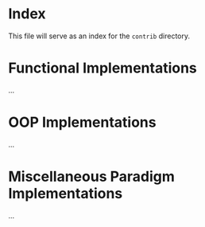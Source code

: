 # Index

This file will serve as an index for the `contrib` directory.

# Functional Implementations

...


# OOP Implementations

...

# Miscellaneous Paradigm Implementations

...